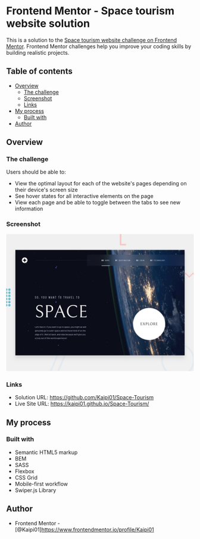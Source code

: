 # Frontend Mentor - Space tourism website solution

This is a solution to the [Space tourism website challenge on Frontend Mentor](https://www.frontendmentor.io/challenges/space-tourism-multipage-website-gRWj1URZ3). Frontend Mentor challenges help you improve your coding skills by building realistic projects. 

## Table of contents

- [Overview](#overview)
  - [The challenge](#the-challenge)
  - [Screenshot](#screenshot)
  - [Links](#links)
- [My process](#my-process)
  - [Built with](#built-with)
- [Author](#author)

## Overview

### The challenge

Users should be able to:

- View the optimal layout for each of the website's pages depending on their device's screen size
- See hover states for all interactive elements on the page
- View each page and be able to toggle between the tabs to see new information

### Screenshot

![](./design/preview.jpg)


### Links

- Solution URL: https://github.com/Kaipi01/Space-Tourism
- Live Site URL: https://kaipi01.github.io/Space-Tourism/

## My process

### Built with

- Semantic HTML5 markup
- BEM
- SASS
- Flexbox
- CSS Grid
- Mobile-first workflow
- Swiper.js Library

## Author

- Frontend Mentor - [@Kaipi01]https://www.frontendmentor.io/profile/Kaipi01

